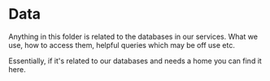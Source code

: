 # Data

Anything in this folder is related to the databases in our services. What we use, how to access them, helpful queries which may be off use etc.

Essentially, if it's related to our databases and needs a home you can find it here.
